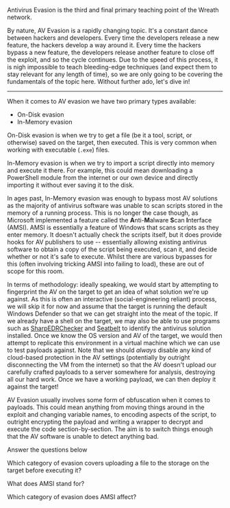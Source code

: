 Antivirus Evasion is the third and final primary teaching point of the Wreath network.

By nature, AV Evasion is a rapidly changing topic. It's a constant dance between hackers and developers. Every time the developers release a new feature, the hackers develop a way around it. Every time the hackers bypass a new feature, the developers release another feature to close off the exploit, and so the cycle continues. Due to the speed of this process, it is nigh impossible to teach bleeding-edge techniques (and expect them to stay relevant for any length of time), so we are only going to be covering the fundamentals of the topic here. Without further ado, let's dive in!  

---

When it comes to AV evasion we have two primary types available:

- On-Disk evasion
- In-Memory evasion

On-Disk evasion is when we try to get a file (be it a tool, script, or otherwise) saved on the target, then executed. This is very common when working with executable (`.exe`) files.

In-Memory evasion is when we try to import a script directly into memory and execute it there. For example, this could mean downloading a PowerShell module from the internet or our own device and directly importing it without ever saving it to the disk.  

In ages past, In-Memory evasion was enough to bypass most AV solutions as the majority of antivirus software was unable to scan scripts stored in the memory of a running process. This is no longer the case though, as Microsoft implemented a feature called the **A**nti-**M**alware **S**can **I**nterface (AMSI). AMSI is essentially a feature of Windows that scans scripts as they enter memory. It doesn't actually check the scripts itself, but it does provide hooks for AV publishers to use -- essentially allowing existing antivirus software to obtain a copy of the script being executed, scan it, and decide whether or not it's safe to execute. Whilst there are various bypasses for this (often involving tricking AMSI into failing to load), these are out of scope for this room.

In terms of methodology: ideally speaking, we would start by attempting to fingerprint the AV on the target to get an idea of what solution we're up against. As this is often an interactive (social-engineering reliant) process, we will skip it for now and assume that the target is running the default Windows Defender so that we can get straight into the meat of the topic. If we already have a shell on the target, we may also be able to use programs such as [SharpEDRChecker](https://github.com/PwnDexter/SharpEDRChecker) and [Seatbelt](https://github.com/GhostPack/Seatbelt) to identify the antivirus solution installed. Once we know the OS version and AV of the target, we would then attempt to replicate this environment in a virtual machine which we can use to test payloads against. Note that we should _always_ disable any kind of cloud-based protection in the AV settings (potentially by outright disconnecting the VM from the internet) so that the AV doesn't upload our carefully crafted payloads to a server somewhere for analysis, destroying all our hard work. Once we have a working payload, we can then deploy it against the target!

AV Evasion usually involves some form of obfuscation when it comes to payloads. This could mean anything from moving things around in the exploit and changing variable names, to encoding aspects of the script, to outright encrypting the payload and writing a wrapper to decrypt and execute the code section-by-section. The aim is to switch things enough that the AV software is unable to detect anything bad.  

Answer the questions below

Which category of evasion covers uploading a file to the storage on the target before executing it?  

What does AMSI stand for?  

Which category of evasion does AMSI affect?